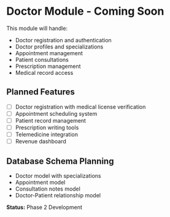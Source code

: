 # Doctor Module - Coming Soon

This module will handle:
- Doctor registration and authentication
- Doctor profiles and specializations
- Appointment management
- Patient consultations
- Prescription management
- Medical record access

## Planned Features
- [ ] Doctor registration with medical license verification
- [ ] Appointment scheduling system
- [ ] Patient record management
- [ ] Prescription writing tools
- [ ] Telemedicine integration
- [ ] Revenue dashboard

## Database Schema Planning
- Doctor model with specializations
- Appointment model
- Consultation notes model
- Doctor-Patient relationship model

**Status:** Phase 2 Development